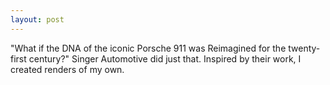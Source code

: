 ```yaml
---
layout: post
---
```

"What if the DNA of the iconic Porsche 911 was Reimagined for the twenty-first century?" Singer Automotive did just that. Inspired by their work, I created renders of my own.